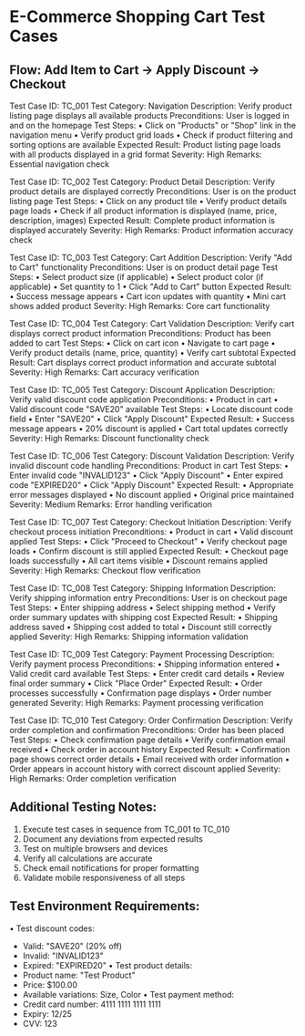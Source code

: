 # E-Commerce Shopping Cart Test Cases
## Flow: Add Item to Cart → Apply Discount → Checkout

Test Case ID: TC_001
Test Category: Navigation
Description: Verify product listing page displays all available products
Preconditions: User is logged in and on the homepage
Test Steps:
• Click on "Products" or "Shop" link in the navigation menu
• Verify product grid loads
• Check if product filtering and sorting options are available
Expected Result: Product listing page loads with all products displayed in a grid format
Severity: High
Remarks: Essential navigation check

Test Case ID: TC_002
Test Category: Product Detail
Description: Verify product details are displayed correctly
Preconditions: User is on the product listing page
Test Steps:
• Click on any product tile
• Verify product details page loads
• Check if all product information is displayed (name, price, description, images)
Expected Result: Complete product information is displayed accurately
Severity: High
Remarks: Product information accuracy check

Test Case ID: TC_003
Test Category: Cart Addition
Description: Verify "Add to Cart" functionality
Preconditions: User is on product detail page
Test Steps:
• Select product size (if applicable)
• Select product color (if applicable)
• Set quantity to 1
• Click "Add to Cart" button
Expected Result: 
• Success message appears
• Cart icon updates with quantity
• Mini cart shows added product
Severity: High
Remarks: Core cart functionality

Test Case ID: TC_004
Test Category: Cart Validation
Description: Verify cart displays correct product information
Preconditions: Product has been added to cart
Test Steps:
• Click on cart icon
• Navigate to cart page
• Verify product details (name, price, quantity)
• Verify cart subtotal
Expected Result: Cart displays correct product information and accurate subtotal
Severity: High
Remarks: Cart accuracy verification

Test Case ID: TC_005
Test Category: Discount Application
Description: Verify valid discount code application
Preconditions: 
• Product in cart
• Valid discount code "SAVE20" available
Test Steps:
• Locate discount code field
• Enter "SAVE20"
• Click "Apply Discount"
Expected Result:
• Success message appears
• 20% discount is applied
• Cart total updates correctly
Severity: High
Remarks: Discount functionality check

Test Case ID: TC_006
Test Category: Discount Validation
Description: Verify invalid discount code handling
Preconditions: Product in cart
Test Steps:
• Enter invalid code "INVALID123"
• Click "Apply Discount"
• Enter expired code "EXPIRED20"
• Click "Apply Discount"
Expected Result:
• Appropriate error messages displayed
• No discount applied
• Original price maintained
Severity: Medium
Remarks: Error handling verification

Test Case ID: TC_007
Test Category: Checkout Initiation
Description: Verify checkout process initiation
Preconditions:
• Product in cart
• Valid discount applied
Test Steps:
• Click "Proceed to Checkout"
• Verify checkout page loads
• Confirm discount is still applied
Expected Result:
• Checkout page loads successfully
• All cart items visible
• Discount remains applied
Severity: High
Remarks: Checkout flow verification

Test Case ID: TC_008
Test Category: Shipping Information
Description: Verify shipping information entry
Preconditions: User is on checkout page
Test Steps:
• Enter shipping address
• Select shipping method
• Verify order summary updates with shipping cost
Expected Result:
• Shipping address saved
• Shipping cost added to total
• Discount still correctly applied
Severity: High
Remarks: Shipping information validation

Test Case ID: TC_009
Test Category: Payment Processing
Description: Verify payment process
Preconditions:
• Shipping information entered
• Valid credit card available
Test Steps:
• Enter credit card details
• Review final order summary
• Click "Place Order"
Expected Result:
• Order processes successfully
• Confirmation page displays
• Order number generated
Severity: High
Remarks: Payment processing verification

Test Case ID: TC_010
Test Category: Order Confirmation
Description: Verify order completion and confirmation
Preconditions: Order has been placed
Test Steps:
• Check confirmation page details
• Verify confirmation email received
• Check order in account history
Expected Result:
• Confirmation page shows correct order details
• Email received with order information
• Order appears in account history with correct discount applied
Severity: High
Remarks: Order completion verification

## Additional Testing Notes:
1. Execute test cases in sequence from TC_001 to TC_010
2. Document any deviations from expected results
3. Test on multiple browsers and devices
4. Verify all calculations are accurate
5. Check email notifications for proper formatting
6. Validate mobile responsiveness of all steps

## Test Environment Requirements:
• Test discount codes:
  - Valid: "SAVE20" (20% off)
  - Invalid: "INVALID123"
  - Expired: "EXPIRED20"
• Test product details:
  - Product name: "Test Product"
  - Price: $100.00
  - Available variations: Size, Color
• Test payment method:
  - Credit card number: 4111 1111 1111 1111
  - Expiry: 12/25
  - CVV: 123 
